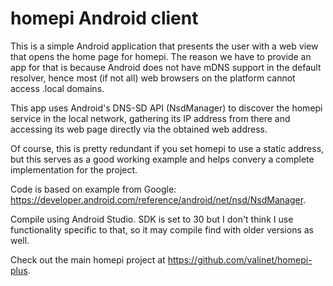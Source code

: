# homepi Android client
This is a simple Android application that presents the user with a web view that opens the home page for homepi. The reason we have to provide an app for that is because Android does not have mDNS support in the default resolver, hence most (if not all) web browsers on the platform cannot access .local domains.

This app uses Android's DNS-SD API (NsdManager) to discover the homepi service in the local network, gathering its IP address from there and accessing its web page directly via the obtained web address.

Of course, this is pretty redundant if you set homepi to use a static address, but this serves as a good working example and helps convery a complete implementation for the project.

Code is based on example from Google: https://developer.android.com/reference/android/net/nsd/NsdManager.

Compile using Android Studio. SDK is set to 30 but I don't think I use functionality specific to that, so it may compile find with older versions as well.

Check out the main homepi project at https://github.com/valinet/homepi-plus.